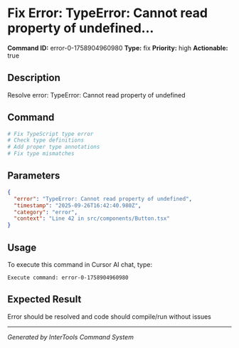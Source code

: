 # Fix Error: TypeError: Cannot read property of undefined...

**Command ID:** error-0-1758904960980
**Type:** fix
**Priority:** high
**Actionable:** true

## Description
Resolve error: TypeError: Cannot read property of undefined

## Command
```bash
# Fix TypeScript type error
# Check type definitions
# Add proper type annotations
# Fix type mismatches
```

## Parameters
```json
{
  "error": "TypeError: Cannot read property of undefined",
  "timestamp": "2025-09-26T16:42:40.980Z",
  "category": "error",
  "context": "Line 42 in src/components/Button.tsx"
}
```

## Usage
To execute this command in Cursor AI chat, type:
```
Execute command: error-0-1758904960980
```

## Expected Result
Error should be resolved and code should compile/run without issues

---
*Generated by InterTools Command System*

